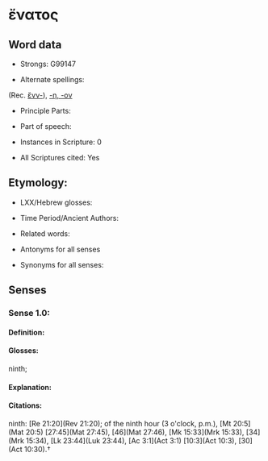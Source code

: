 # ἔνατος

<!-- Status: S2=NeedsEdits -->
<!-- Lexica used for edits:   -->

## Word data

* Strongs: G99147

* Alternate spellings:

(Rec. [ἔνν-]()), [-η, -ον]() 

* Principle Parts: 


* Part of speech: 


* Instances in Scripture: 0

* All Scriptures cited: Yes

## Etymology: 


* LXX/Hebrew glosses: 


* Time Period/Ancient Authors: 


* Related words: 

* Antonyms for all senses

* Synonyms for all senses: 


## Senses 


### Sense  1.0: 

#### Definition: 

#### Glosses: 

ninth; 

#### Explanation: 


#### Citations: 

ninth: [Re 21:20](Rev 21:20); of the ninth hour (3 o'clock, p.m.), [Mt 20:5](Mat 20:5) [27:45](Mat 27:45),  [46](Mat 27:46), [Mk 15:33](Mrk 15:33), [34](Mrk 15:34), [Lk 23:44](Luk 23:44), [Ac 3:1](Act 3:1) [10:3](Act 10:3), [30](Act 10:30).†
